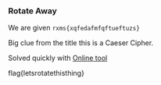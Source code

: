 ### Rotate Away

We are given `rxms{xqfedafmfqftueftuzs}`

Big clue from the title this is a Caeser Cipher.

Solved quickly with [Online tool](https://cryptii.com/pipes/caesar-cipher)

flag{letsrotatethisthing}
